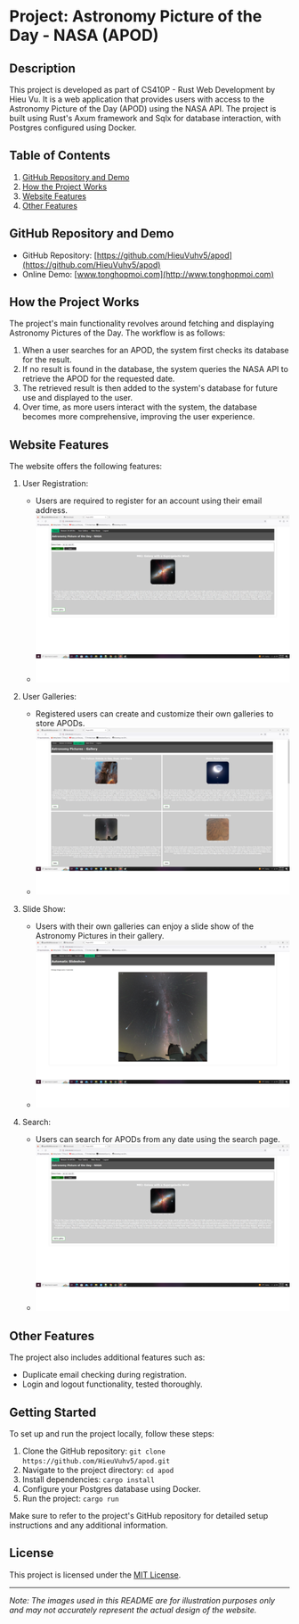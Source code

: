 # Project: Astronomy Picture of the Day - NASA (APOD)

## Description
This project is developed as part of CS410P - Rust Web Development by Hieu Vu. It is a web application that provides users with access to the Astronomy Picture of the Day (APOD) using the NASA API. The project is built using Rust's Axum framework and Sqlx for database interaction, with Postgres configured using Docker.

## Table of Contents
1. [GitHub Repository and Demo](#github-repository-and-demo)
2. [How the Project Works](#how-the-project-works)
3. [Website Features](#website-features)
4. [Other Features](#other-features)

## GitHub Repository and Demo
- GitHub Repository: [https://github.com/HieuVuhv5/apod](https://github.com/HieuVuhv5/apod)
- Online Demo: [www.tonghopmoi.com](http://www.tonghopmoi.com)

## How the Project Works
The project's main functionality revolves around fetching and displaying Astronomy Pictures of the Day. The workflow is as follows:
1. When a user searches for an APOD, the system first checks its database for the result.
2. If no result is found in the database, the system queries the NASA API to retrieve the APOD for the requested date.
3. The retrieved result is then added to the system's database for future use and displayed to the user.
4. Over time, as more users interact with the system, the database becomes more comprehensive, improving the user experience.

## Website Features
The website offers the following features:

1. User Registration:
   - Users are required to register for an account using their email address.
   - ![User Registration](/report_apod/register.png)

2. User Galleries:
   - Registered users can create and customize their own galleries to store APODs.
   - ![User Gallery](/report_apod/gallery.png)

3. Slide Show:
   - Users with their own galleries can enjoy a slide show of the Astronomy Pictures in their gallery.
   - ![Slide Show](/report_apod/slide.png)

4. Search:
   - Users can search for APODs from any date using the search page.
   - ![Search](/report_apod/search.png)

## Other Features
The project also includes additional features such as:
- Duplicate email checking during registration.
- Login and logout functionality, tested thoroughly.

## Getting Started
To set up and run the project locally, follow these steps:

1. Clone the GitHub repository: `git clone https://github.com/HieuVuhv5/apod.git`
2. Navigate to the project directory: `cd apod`
3. Install dependencies: `cargo install`
4. Configure your Postgres database using Docker.
5. Run the project: `cargo run`

Make sure to refer to the project's GitHub repository for detailed setup instructions and any additional information.

## License
This project is licensed under the [MIT License](LICENSE).

---
*Note: The images used in this README are for illustration purposes only and may not accurately represent the actual design of the website.*
